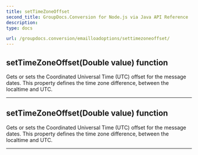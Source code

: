 ```yaml
---
title: setTimeZoneOffset
second_title: GroupDocs.Conversion for Node.js via Java API Reference
description: 
type: docs

url: /groupdocs.conversion/emailloadoptions/settimezoneoffset/
---
```


## setTimeZoneOffset(Double value)  function

 Gets or sets the Coordinated Universal Time (UTC) offset for the message dates. This property defines the time zone difference, between the localtime and UTC.
 


---


## setTimeZoneOffset(Double value)  function

 Gets or sets the Coordinated Universal Time (UTC) offset for the message dates. This property defines the time zone difference, between the localtime and UTC.
 


---


